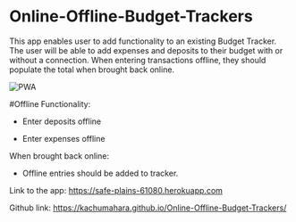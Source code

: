 # Online-Offline-Budget-Trackers

This app enables user to add functionality to an existing Budget Tracker. The user will be able to add expenses and deposits to their budget with or without a connection. When entering transactions offline, they should populate the total when brought back online.

![PWA](https://user-images.githubusercontent.com/42631863/77835905-b21dce00-710e-11ea-9acc-b6cf22ce6b7e.jpg)


#Offline Functionality:

  * Enter deposits offline

  * Enter expenses offline

When brought back online:

  * Offline entries should be added to tracker.

Link to the app: https://safe-plains-61080.herokuapp.com

Github link: https://kachumahara.github.io/Online-Offline-Budget-Trackers/